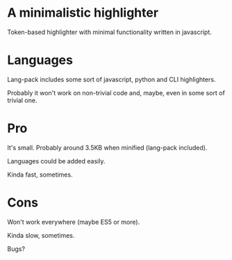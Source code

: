 # A minimalistic highlighter

Token-based highlighter with minimal functionality written in javascript.

# Languages

Lang-pack includes some sort of javascript, python and CLI highlighters.

Probably it won't work on non-trivial code and, maybe, even in some
sort of trivial one.

# Pro

It's small. Probably around 3.5KB when minified (lang-pack included).

Languages could be added easily.

Kinda fast, sometimes.

# Cons

Won't work everywhere (maybe ES5 or more).

Kinda slow, sometimes.

Bugs?


